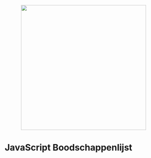 <p align="center"><a href="https://script.nl" target="_blank"><img src="https://www.script.nl/script-logo.png" width="400"></a></p>


# JavaScript Boodschappenlijst
